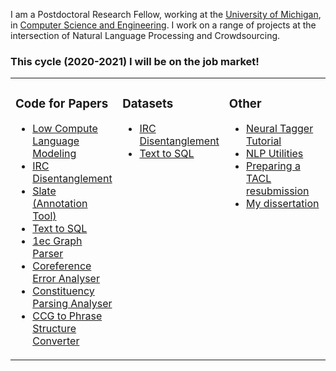I am a Postdoctoral Research Fellow, working at the [University of Michigan](https://www.umich.edu/), in [Computer Science and Engineering](https://www.cse.umich.edu/).
I work on a range of projects at the intersection of Natural Language Processing and Crowdsourcing.

### This cycle (2020-2021) I will be on the job market!

<!--
- 🔭 I’m currently working on a range ofefficient coreference resolution annotation
- 🌱 I’m currently learning Swift for a little iOS app project
- 👯 I’m looking to collaborate on ...
- 🤔 I’m looking for help with ...
- 💬 Ask me about 
- 📫 How to reach me: [jkummerf@umich.edu](jkummerf@umich.edu)
- 😄 Pronouns: he / him
- ⚡ Fun fact: 
-->

<table><tr><td valign="top" width="34%">

### Code for Papers
* [Low Compute Language Modeling](https://github.com/jkkummerfeld/emnlp20lm)
* [IRC Disentanglement](https://github.com/jkkummerfeld/irc-disentanglement/tree/master/src)
* [Slate (Annotation Tool)](https://github.com/jkkummerfeld/slate)
* [Text to SQL](https://github.com/jkkummerfeld/text2sql-data/tree/master/systems)
* [1ec Graph Parser](https://github.com/jkkummerfeld/1ec-graph-parser)
* [Coreference Error Analyser](https://github.com/jkkummerfeld/berkeley-coreference-analyser)
* [Constituency Parsing Analyser](https://github.com/jkkummerfeld/berkeley-parser-analyser)
* [CCG to Phrase Structure Converter](https://github.com/jkkummerfeld/berkeley-ccg2pst)
</td><td valign="top" width="33%">

### Datasets
* [IRC Disentanglement](https://github.com/jkkummerfeld/irc-disentanglement/tree/master/data)
* [Text to SQL](https://github.com/jkkummerfeld/text2sql-data/tree/master/data)
</td><td valign="top" width="33%">

### Other
* [Neural Tagger Tutorial](https://github.com/jkkummerfeld/neural-tagger-tutorial)
* [NLP Utilities](https://github.com/jkkummerfeld/nlp-util)
* [Preparing a TACL resubmission](https://github.com/jkkummerfeld/misc-useful)
* [My dissertation](https://github.com/jkkummerfeld/phd-dissertation)
</td></tr></table>

